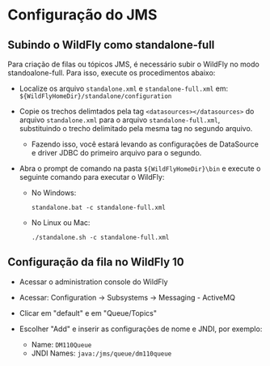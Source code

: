 # Configuração do JMS

## Subindo o WildFly como standalone-full

Para criação de filas ou tópicos JMS, é necessário subir o WildFly no modo standoalone-full. Para isso, execute os procedimentos abaixo:

* Localize os arquivo `standalone.xml` e `standalone-full.xml` em: `${WildFlyHomeDir}/standalone/configuration`

* Copie os trechos delimtados pela tag `<datasources></datasources>` do arquivo `standalone.xml` para o arquivo `standalone-full.xml`, substituindo o trecho delimitado pela mesma tag no segundo arquivo.
  * Fazendo isso, você estará levando as configurações de DataSource e driver JDBC do primeiro arquivo para o segundo.

* Abra o prompt de comando na pasta `${WildFlyHomeDir}\bin` e execute o seguinte comando para executar o WildFly:
  * No Windows:
    ```
    standalone.bat -c standalone-full.xml
    ```
  * No Linux ou Mac:
    ```
    ./standalone.sh -c standalone-full.xml
    ```

## Configuração da fila no WildFly 10

* Acessar o administration console do WildFly

* Acessar: Configuration -> Subsystems -> Messaging - ActiveMQ

* Clicar em "default" e em "Queue/Topics"

* Escolher "Add" e inserir as configurações de nome e JNDI, por exemplo:
  * Name: `DM110Queue`
  * JNDI Names: `java:/jms/queue/dm110queue`

